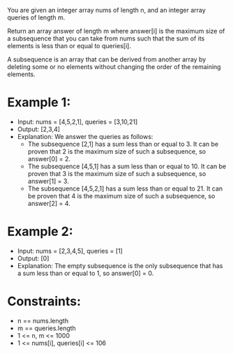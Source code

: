 You are given an integer array nums of length n, and an integer array queries of length m.

Return an array answer of length m where answer[i] is the maximum size of a subsequence that you can take from nums such that the sum of its elements is less than or equal to queries[i].

A subsequence is an array that can be derived from another array by deleting some or no elements without changing the order of the remaining elements.

 

# Example 1:

- Input: nums = [4,5,2,1], queries = [3,10,21]
- Output: [2,3,4]
- Explanation: We answer the queries as follows:
  - The subsequence [2,1] has a sum less than or equal to 3. It can be proven that 2 is the maximum size of such a subsequence, so answer[0] = 2.
  - The subsequence [4,5,1] has a sum less than or equal to 10. It can be proven that 3 is the maximum size of such a subsequence, so answer[1] = 3.
  - The subsequence [4,5,2,1] has a sum less than or equal to 21. It can be proven that 4 is the maximum size of such a subsequence, so answer[2] = 4.
# Example 2:

- Input: nums = [2,3,4,5], queries = [1]
- Output: [0]
- Explanation: The empty subsequence is the only subsequence that has a sum less than or equal to 1, so answer[0] = 0.
 

# Constraints:

- n == nums.length
- m == queries.length
- 1 <= n, m <= 1000
- 1 <= nums[i], queries[i] <= 106